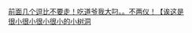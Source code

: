 [前面几个逗比不要走！吃道爷我大叼。。不两仪！【诶这是](http://tieba.baidu.com/p/3261449593?see_lz=1&pn=)   
[很小很小很小很小的小树洞](http://tieba.baidu.com/p/3261703163?see_lz=1&pn=)   
